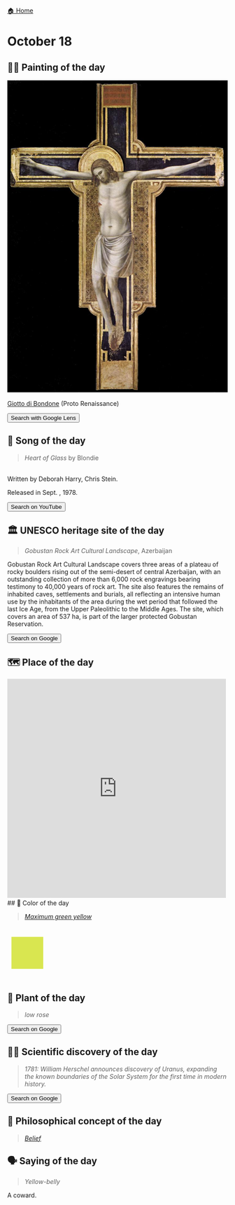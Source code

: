 
[🏠 Home](../../index.md)

# October 18

## 🧑‍🎨 Painting of the day

<img width="600" src="../img/Giotto_di_Bondone_5.jpg">

[Giotto di Bondone](http://en.wikipedia.org/wiki/Giotto_di_Bondone) (Proto Renaissance)

<button class="btn btn-success"
onclick=" window.open('https://lens.google.com/uploadbyurl?url=https://iretes.github.io/one-a-day/data/img/Giotto_di_Bondone_5.jpg','_blank')">
Search with Google Lens
</button>

## 🎼 Song of the day

> *Heart of Glass*
by Blondie

<br />Written by Deborah Harry, Chris Stein.

Released in Sept. , 1978.

<button class="btn btn-success"
onclick=" window.open('http://www.youtube.com/search?q=Heart of Glass by Blondie','_blank')">
Search on YouTube
</button>

## 🏛️ UNESCO heritage site of the day

> *Gobustan Rock Art Cultural Landscape*, Azerbaijan

<p>Gobustan Rock Art Cultural Landscape covers three areas of a plateau of rocky boulders rising out of the semi-desert of central Azerbaijan, with an outstanding collection of more than 6,000 rock engravings bearing testimony to 40,000 years of rock art. The site also features the remains of inhabited caves, settlements and burials, all reflecting an intensive human use by the inhabitants of the area during the wet period that followed the last Ice Age, from the Upper Paleolithic to the Middle Ages. The site, which covers an area of 537 ha, is part of the larger protected Gobustan Reservation.</p>

<button class="btn btn-success"
onclick=" window.open('http://www.google.com/search?q=Gobustan Rock Art Cultural Landscape','_blank')">
Search on Google
</button>

## 🗺️ Place of the day

<iframe
src="https://www.mapcrunch.com"
name="mapcrunch"
width="500"
height="500"
allowTransparency="true"
scrolling="no"
frameborder="0"
>
</iframe>
## 🎨 Color of the day

> *[Maximum green yellow](https://en.wikipedia.org/wiki/List_of_Crayola_crayon_colors#Standard_colors)*

<div style="color:#D9E650; font-size: 100px;">&#9632;</div>

## 🌿 Plant of the day

> *low rose*

<button class="btn btn-success"
onclick=" window.open('http://www.google.com/search?q=low rose','_blank')">
Search on Google
</button>

## 🧑‍🔬 Scientific discovery of the day

> *1781: William Herschel announces discovery of Uranus, expanding the known boundaries of the Solar System for the first time in modern history.*

<button class="btn btn-success"
onclick=" window.open('http://www.google.com/search?q=1781: William Herschel announces discovery of Uranus, expanding the known boundaries of the Solar System for the first time in modern history.','_blank')"> 
Search on Google
</button>

## 💭 Philosophical concept of the day

> *[Belief](https://en.wikipedia.org/wiki/Belief)*

## 🗣️ Saying of the day

> *Yellow-belly*

A coward. 
